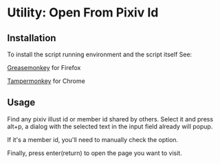 Utility: Open From Pixiv Id
==========

Installation
---------
To install the script running environment and the script itself
See:

[Greasemonkey](greasespot.net) for Firefox

[Tampermonkey](tampermonkey.net) for Chrome

Usage
----------------
Find any pixiv illust id or member id shared by others. Select it and press alt+p, a dialog with the selected text in the input field already will popup.

If it's a member id, you'll need to manually check the option.

Finally, press enter(return) to open the page you want to visit.
